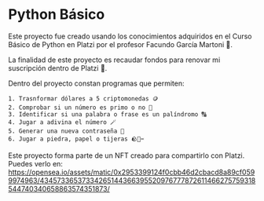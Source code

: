 # Python Básico
Este proyecto fue creado usando los conocimientos adquiridos en el Curso Básico de Python en Platzi por el profesor Facundo García Martoni 🐍. 

La finalidad de este proyecto es recaudar fondos para renovar mi suscripción dentro de Platzi 💚. 

Dentro del proyecto constan programas que permiten:

    1. Trasnformar dólares a 5 criptomonedas 🪙
    2. Comprobar si un número es primo o no 🔢
    3. Identificar si una palabra o frase es un palíndromo 🔠
    4. Jugar a adivina el número 🪄
    5. Generar una nueva contraseña 🔑
    6. Jugar a piedra, papel o tijeras 🪨📃✂️

Este proyecto forma parte de un NFT creado para compartirlo con Platzi. Puedes verlo en:
https://opensea.io/assets/matic/0x2953399124f0cbb46d2cbacd8a89cf0599974963/43457336537334265144366395520976777872611466275759318544740340658863574351873/
